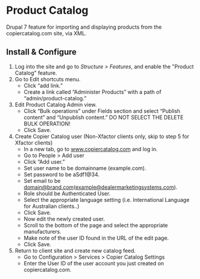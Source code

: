 # Product Catalog
Drupal 7 feature for importing and displaying products from the copiercatalog.com site, via XML.

## Install & Configure

1. Log into the site and go to _Structure > Features_, and enable the "Product Catalog" feature.
2. Go to Edit shortcuts menu.
   * Click “add link.”
   * Create a link called “Administer Products” with a path of “admin/product-catalog.”
3. Edit Product Catalog Admin view.
   * Click “Bulk operations” under Fields section and select “Publish content” and “Unpublish content.” DO NOT SELECT THE DELETE BULK OPERATION!
   * Click Save.
4. Create Copier Catalog user (Non-Xfactor clients only, skip to step 5 for Xfactor clients)
   * In a new tab, go to www.copiercatalog.com and log in.​
   * Go to People > Add user
   * Click “Add user.”
   * Set user name to be domainname (example.com).
   * Set password to be aSdf1@34.
   * Set email to be domain@brand.com(example@dealermarketingsystems.com).
   * Role should be Authenticated User.
   * Select the appropriate language setting (i.e. International Language for Australian clients..)
   * Click Save.
   * Now edit the newly created user.
   * Scroll to the bottom of the page and select the appropriate manufacturers.
   * Make note of the user ID found in the URL of the edit page.
   * Click Save.
5. Return to client site and create new catalog feed.
   * Go to Configuration > Services > Copier Catalog Settings
   * Enter the User ID of the user account you just created on copiercatalog.com.
